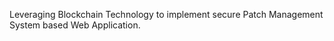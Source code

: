 Leveraging Blockchain Technology to implement secure Patch Management System based Web Application. 

